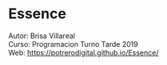 # Essence
Autor: Brisa Villareal<br>
Curso: Programacion Turno Tarde 2019<br>
Web: https://potrerodigital.github.io/Essence/<br>
